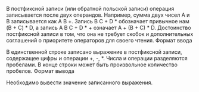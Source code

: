 В постфиксной записи (или обратной польской записи) операция записывается после двух операндов.
Например, сумма двух чисел A и B записывается как A B +.
Запись B C + D * обозначает привычное нам (B + C) * D,
а запись A B C + D * + означает A + (B + C) * D.
Достоинство постфиксной записи в том, что она не требует скобок и дополнительных соглашений о приоритете операторов для своего чтения.
Формат ввода

В единственной строке записано выражение в постфиксной записи, содержащее цифры и операции +, -, *. Числа и операции разделяются пробелами. В конце строки может быть произвольное количество пробелов.
Формат вывода

Необходимо вывести значение записанного выражения.